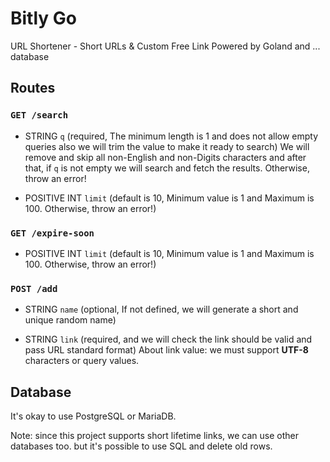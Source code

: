 # Bitly Go

URL Shortener - Short URLs &amp; Custom Free Link Powered by Goland and ... database

## Routes


### `GET /search`

- STRING `q` (required, The minimum length is 1 and does not allow empty queries also we will trim the value to make it ready to search)
We will remove and skip all non-English and non-Digits characters and after that, if `q` is not empty we will search and fetch the results. Otherwise, throw an error!

- POSITIVE INT `limit` (default is 10, Minimum value is 1 and Maximum is 100. Otherwise, throw an error!)

### `GET /expire-soon`

- POSITIVE INT `limit` (default is 10, Minimum value is 1 and Maximum is 100. Otherwise, throw an error!)

### `POST /add`

- STRING `name` (optional, If not defined, we will generate a short and unique random name)

- STRING `link` (required, and we will check the link should be valid and pass URL standard format)
About link value: we must support **UTF-8** characters or query values.

## Database

It's okay to use PostgreSQL or MariaDB.

Note: since this project supports short lifetime links, we can use other databases too. but it's possible to use SQL and delete old rows.

